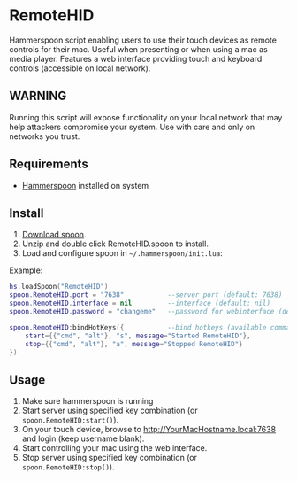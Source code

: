 # RemoteHID

Hammerspoon script enabling users to use their touch devices as remote controls for their mac. Useful when presenting or when using a mac as media player. Features a web interface providing touch and keyboard controls (accessible on local network).  

## WARNING

Running this script will expose functionality on your local network that may help attackers compromise your system. Use with care and only on networks you trust.  

## Requirements

- [Hammerspoon](https://www.hammerspoon.org) installed on system

## Install

1. [Download spoon](https://github.com/thomasverweij/remotehid/blob/master/RemoteHID.spoon.zip).
2. Unzip and double click RemoteHID.spoon to install.
3. Load and configure spoon in `~/.hammerspoon/init.lua`:

Example:

```lua
hs.loadSpoon("RemoteHID")
spoon.RemoteHID.port = "7638"           --server port (default: 7638)
spoon.RemoteHID.interface = nil         --interface (default: nil)
spoon.RemoteHID.password = "changeme"   --password for webinterface (default: changeme)

spoon.RemoteHID:bindHotKeys({           --bind hotkeys (available commands: start, stop):
    start={{"cmd", "alt"}, "s", message="Started RemoteHID"},
    stop={{"cmd", "alt"}, "a", message="Stopped RemoteHID"}
})
```

## Usage

1. Make sure hammerspoon is running
2. Start server using specified key combination (or `spoon.RemoteHID:start()`).
3. On your touch device, browse to http://YourMacHostname.local:7638 and login (keep username blank).
4. Start controlling your mac using the web interface.
5. Stop server using specified key combination (or `spoon.RemoteHID:stop()`).

